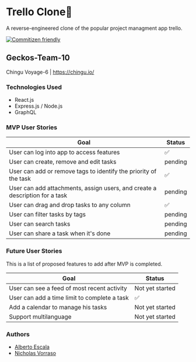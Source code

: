# Trello Clone📌
A reverse-engineered clone of the popular project managment app trello.

[![Commitizen friendly](https://img.shields.io/badge/commitizen-friendly-brightgreen.svg)](http://commitizen.github.io/cz-cli/)

## Geckos-Team-10
Chingu Voyage-6 | https://chingu.io/

### Technologies Used
- React.js
- Express.js / Node.js
- GraphQL

### MVP User Stories
| Goal | Status |
| -----| ------ |
| User can log into app to access features | :white_check_mark: |
| User can create, remove and edit tasks | pending |
| User can add or remove tags to identify the priority of the task | :white_check_mark: |
| User can add attachments, assign users, and create a description for a task | pending |
| User can drag and drop tasks to any column | :white_check_mark: |
| User can filter tasks by tags | pending |
| User can search tasks | pending |
| User can share a task when it's done | pending |

### Future User Stories
This is a list of proposed features to add after MVP is completed.

| Goal | Status |
| ----- | ------ |
| User can see a feed of most recent activity | Not yet started |
| User can add a time limit to complete a task | :white_check_mark: |
| Add a calendar to manage his tasks | Not yet started |
| Support multilanguage | Not yet started |

### Authors
* [Alberto Escala](https://github.com/albertoescala)
* [Nicholas Vorraso](https://github.com/nickeyvee)
